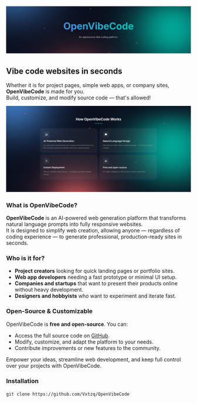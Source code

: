 # ![OpenVibeCode](imgs/Title.png)

## Vibe code websites in seconds

Whether it is for project pages, simple web apps, or company sites, **OpenVibeCode** is made for you.  
Build, customize, and modify source code — that's allowed!

![OpenVibeCode](imgs/Infos.png)

### What is OpenVibeCode?

**OpenVibeCode** is an AI-powered web generation platform that transforms natural language prompts into fully responsive websites.  
It is designed to simplify web creation, allowing anyone — regardless of coding experience — to generate professional, production-ready sites in seconds.

### Who is it for?

- **Project creators** looking for quick landing pages or portfolio sites.  
- **Web app developers** needing a fast prototype or minimal UI setup.  
- **Companies and startups** that want to present their products online without heavy development.  
- **Designers and hobbyists** who want to experiment and iterate fast.

### Open-Source & Customizable

OpenVibeCode is **free and open-source**. You can:

- Access the full source code on [GitHub](https://github.com/Vxtzq/OpenVibeCode).  
- Modify, customize, and adapt the platform to your needs.  
- Contribute improvements or new features to the community.  

Empower your ideas, streamline web development, and keep full control over your projects with OpenVibeCode.

### Installation

```git clone https://github.com/Vxtzq/OpenVibeCode```


